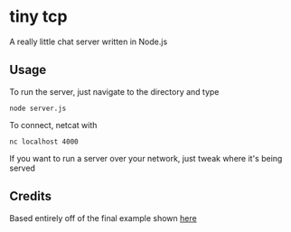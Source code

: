 tiny tcp
========

A really little chat server written in Node.js

## Usage
To run the server, just navigate to the directory and type
```
node server.js
```

To connect, netcat with
```
nc localhost 4000
```

If you want to run a server over your network, just tweak where it's being served

## Credits
Based entirely off of the final example shown [here](http://build-podcast.com/node/)